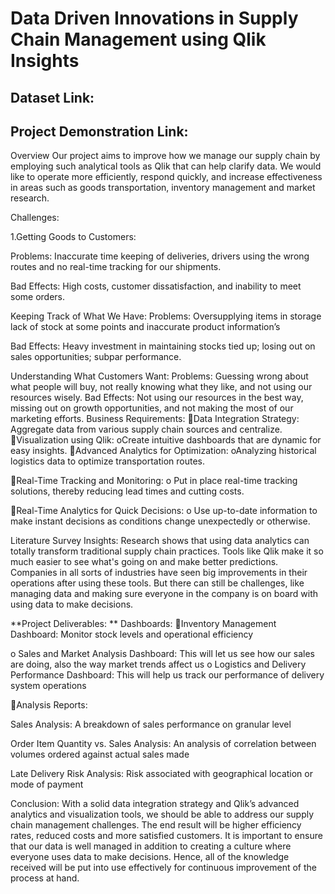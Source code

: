 # Data Driven Innovations in Supply Chain Management using Qlik Insights


## Dataset Link:

## Project Demonstration Link:


Overview
Our project aims to improve how we manage our supply chain by employing such analytical tools as Qlik that can help clarify data. We would like to operate more efficiently, respond quickly, and increase effectiveness in areas such as goods transportation, inventory management and market research.

Challenges:

1.Getting Goods to Customers:

Problems: Inaccurate time keeping of deliveries, drivers using the wrong routes and no real-time tracking for our shipments.

Bad Effects: High costs, customer dissatisfaction, and inability to meet some orders.

Keeping Track of What We Have: Problems: Oversupplying items in storage lack of stock at some points and inaccurate product information’s

Bad Effects: Heavy investment in maintaining stocks tied up; losing out on sales opportunities; subpar performance.

Understanding What Customers Want:
Problems: Guessing wrong about what people will buy, not really knowing what they like, and not using our resources wisely.
Bad Effects: Not using our resources in the best way, missing out on growth opportunities, and not making the most of our marketing efforts.
Business Requirements: Data Integration Strategy: Aggregate data from various supply chain sources and centralize. Visualization using Qlik: oCreate intuitive dashboards that are dynamic for easy insights. Advanced Analytics for Optimization: oAnalyzing historical logistics data to optimize transportation routes.

Real-Time Tracking and Monitoring: o Put in place real-time tracking solutions, thereby reducing lead times and cutting costs.

Real-Time Analytics for Quick Decisions: o Use up-to-date information to make instant decisions as conditions change unexpectedly or otherwise.

Literature Survey Insights: Research shows that using data analytics can totally transform traditional supply chain practices. Tools like Qlik make it so much easier to see what's going on and make better predictions. Companies in all sorts of industries have seen big improvements in their operations after using these tools. But there can still be challenges, like managing data and making sure everyone in the company is on board with using data to make decisions.

**Project Deliverables: ** Dashboards: Inventory Management Dashboard: Monitor stock levels and operational efficiency

o Sales and Market Analysis Dashboard: This will let us see how our sales are doing, also the way market trends affect us o Logistics and Delivery Performance Dashboard: This will help us track our performance of delivery system operations

Analysis Reports:

Sales Analysis: A breakdown of sales performance on granular level

Order Item Quantity vs. Sales Analysis: An analysis of correlation between volumes ordered against actual sales made

Late Delivery Risk Analysis: Risk associated with geographical location or mode of payment

Conclusion: With a solid data integration strategy and Qlik’s advanced analytics and visualization tools, we should be able to address our supply chain management challenges. The end result will be higher efficiency rates, reduced costs and more satisfied customers. It is important to ensure that our data is well managed in addition to creating a culture where everyone uses data to make decisions. Hence, all of the knowledge received will be put into use effectively for continuous improvement of the process at hand.
